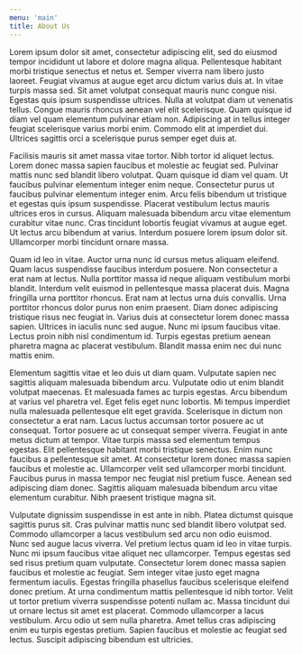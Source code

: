 ```yaml
---
menu: 'main'
title: About Us
---
```


Lorem ipsum dolor sit amet, consectetur adipiscing elit, sed do eiusmod tempor incididunt ut labore et dolore magna aliqua. Pellentesque habitant morbi tristique senectus et netus et. Semper viverra nam libero justo laoreet. Feugiat vivamus at augue eget arcu dictum varius duis at. In vitae turpis massa sed. Sit amet volutpat consequat mauris nunc congue nisi. Egestas quis ipsum suspendisse ultrices. Nulla at volutpat diam ut venenatis tellus. Congue mauris rhoncus aenean vel elit scelerisque. Quam quisque id diam vel quam elementum pulvinar etiam non. Adipiscing at in tellus integer feugiat scelerisque varius morbi enim. Commodo elit at imperdiet dui. Ultrices sagittis orci a scelerisque purus semper eget duis at.

Facilisis mauris sit amet massa vitae tortor. Nibh tortor id aliquet lectus. Lorem donec massa sapien faucibus et molestie ac feugiat sed. Pulvinar mattis nunc sed blandit libero volutpat. Quam quisque id diam vel quam. Ut faucibus pulvinar elementum integer enim neque. Consectetur purus ut faucibus pulvinar elementum integer enim. Arcu felis bibendum ut tristique et egestas quis ipsum suspendisse. Placerat vestibulum lectus mauris ultrices eros in cursus. Aliquam malesuada bibendum arcu vitae elementum curabitur vitae nunc. Cras tincidunt lobortis feugiat vivamus at augue eget. Ut lectus arcu bibendum at varius. Interdum posuere lorem ipsum dolor sit. Ullamcorper morbi tincidunt ornare massa.

Quam id leo in vitae. Auctor urna nunc id cursus metus aliquam eleifend. Quam lacus suspendisse faucibus interdum posuere. Non consectetur a erat nam at lectus. Nulla porttitor massa id neque aliquam vestibulum morbi blandit. Interdum velit euismod in pellentesque massa placerat duis. Magna fringilla urna porttitor rhoncus. Erat nam at lectus urna duis convallis. Urna porttitor rhoncus dolor purus non enim praesent. Diam donec adipiscing tristique risus nec feugiat in. Varius duis at consectetur lorem donec massa sapien. Ultrices in iaculis nunc sed augue. Nunc mi ipsum faucibus vitae. Lectus proin nibh nisl condimentum id. Turpis egestas pretium aenean pharetra magna ac placerat vestibulum. Blandit massa enim nec dui nunc mattis enim.

Elementum sagittis vitae et leo duis ut diam quam. Vulputate sapien nec sagittis aliquam malesuada bibendum arcu. Vulputate odio ut enim blandit volutpat maecenas. Et malesuada fames ac turpis egestas. Arcu bibendum at varius vel pharetra vel. Eget felis eget nunc lobortis. Mi tempus imperdiet nulla malesuada pellentesque elit eget gravida. Scelerisque in dictum non consectetur a erat nam. Lacus luctus accumsan tortor posuere ac ut consequat. Tortor posuere ac ut consequat semper viverra. Feugiat in ante metus dictum at tempor. Vitae turpis massa sed elementum tempus egestas. Elit pellentesque habitant morbi tristique senectus. Enim nunc faucibus a pellentesque sit amet. At consectetur lorem donec massa sapien faucibus et molestie ac. Ullamcorper velit sed ullamcorper morbi tincidunt. Faucibus purus in massa tempor nec feugiat nisl pretium fusce. Aenean sed adipiscing diam donec. Sagittis aliquam malesuada bibendum arcu vitae elementum curabitur. Nibh praesent tristique magna sit.

Vulputate dignissim suspendisse in est ante in nibh. Platea dictumst quisque sagittis purus sit. Cras pulvinar mattis nunc sed blandit libero volutpat sed. Commodo ullamcorper a lacus vestibulum sed arcu non odio euismod. Nunc sed augue lacus viverra. Vel pretium lectus quam id leo in vitae turpis. Nunc mi ipsum faucibus vitae aliquet nec ullamcorper. Tempus egestas sed sed risus pretium quam vulputate. Consectetur lorem donec massa sapien faucibus et molestie ac feugiat. Sem integer vitae justo eget magna fermentum iaculis. Egestas fringilla phasellus faucibus scelerisque eleifend donec pretium. At urna condimentum mattis pellentesque id nibh tortor. Velit ut tortor pretium viverra suspendisse potenti nullam ac. Massa tincidunt dui ut ornare lectus sit amet est placerat. Commodo ullamcorper a lacus vestibulum. Arcu odio ut sem nulla pharetra. Amet tellus cras adipiscing enim eu turpis egestas pretium. Sapien faucibus et molestie ac feugiat sed lectus. Suscipit adipiscing bibendum est ultricies.